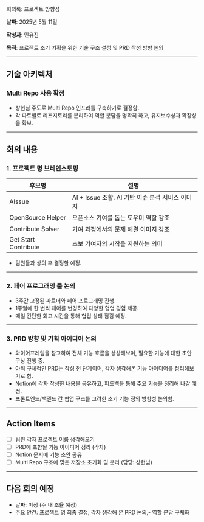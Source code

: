 회의록: 프로젝트 방향성

**날짜**: 2025년 5월 11일  

**작성자**: 민유진  

**목적**: 프로젝트 초기 기획을 위한 기술 구조 설정 및 PRD 작성 방향 논의

---

## 기술 아키텍처

### Multi Repo 사용 확정
- 상현님 주도로 Multi Repo 인프라를 구축하기로 결정함.
- 각 파트별로 리포지토리를 분리하여 역할 분담을 명확히 하고, 유지보수성과 확장성을 확보.

---

## 회의 내용

### 1. 프로젝트 명 브레인스토밍
| 후보명 | 설명 |
|--------|------|
| AIssue | AI + Issue 조합. AI 기반 이슈 분석 서비스 이미지 |
| OpenSource Helper | 오픈소스 기여를 돕는 도우미 역할 강조 |
| Contribute Solver | 기여 과정에서의 문제 해결 이미지 강조 |
| Get Start Contribute | 초보 기여자의 시작을 지원하는 의미 |

- 팀원들과 상의 후 결정할 예정.

---

### 2. 페어 프로그래밍 룰 논의
- 3주간 고정된 파트너와 페어 프로그래밍 진행.
- 1주일에 한 번씩 페어를 변경하여 다양한 협업 경험 제공.
- 매일 간단한 회고 시간을 통해 협업 상태 점검 예정.

---

### 3. PRD 방향 및 기획 아이디어 논의
- 와이어프레임을 참고하여 전체 기능 흐름을 상상해보며, 필요한 기능에 대한 초안 구상 진행 중.
- 아직 구체적인 PRD는 작성 전 단계이며, 각자 생각해온 기능 아이디어를 정리해보기로 함.
- Notion에 각자 작성한 내용을 공유하고, 피드백을 통해 주요 기능을 정리해 나갈 예정.
- 프론트엔드/백엔드 간 협업 구조를 고려한 초기 기능 정의 방향성 논의함.

---

## Action Items

- [ ] 팀원 각자 프로젝트 이름 생각해오기
- [ ] PRD에 포함될 기능 아이디어 정리 (각자)
- [ ] Notion 문서에 기능 초안 공유
- [ ] Multi Repo 구조에 맞춘 저장소 초기화 및 분리 (담당: 상현님)

---

## 다음 회의 예정
- 날짜: 미정 (주 내 조율 예정)
- 주요 안건: 프로젝트 명 최종 결정, 각자 생각해 온 PRD 논의,- 역할 분담 구체화
